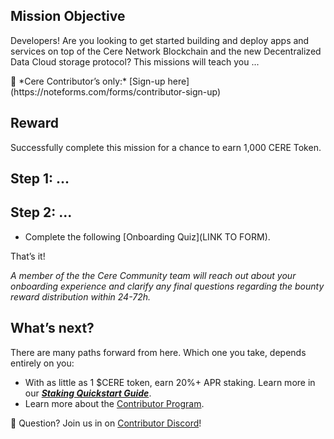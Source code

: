 ## Mission Objective

Developers! Are you looking to get started building and deploy apps and services on top of the Cere Network Blockchain and the new Decentralized Data Cloud storage protocol? This missions will teach you ...

<aside>
📌 *Cere Contributor’s only:* 
[Sign-up here](https://noteforms.com/forms/contributor-sign-up)

</aside>

## Reward
Successfully complete this mission for a chance to earn 1,000 CERE Token.

## Step 1: ...

## Step 2: ...
- Complete the following [Onboarding Quiz](LINK TO FORM).

That’s it! 

*A member of the the Cere Community team will reach out about your onboarding experience and clarify any final questions regarding the bounty reward distribution within 24-72h.*

## What’s next?

There are many paths forward from here. Which one you take, depends entirely on you:

- With as little as 1 $CERE token, earn 20%+ APR staking. Learn more in our [***Staking Quickstart Guide***](https://www.notion.so/Cere-Staking-Quickstart-Guide-8df5abe1f83a4f95bda53c49da245407?pvs=21).
- Learn more about the [Contributor Program](https://www.notion.so/Contributor-Portal-21b1eab42f304bdc9347ffd5882b0ee6?pvs=21).

🛟 Question? Join us in on [Contributor Discord](https://cere.network/discord)!
